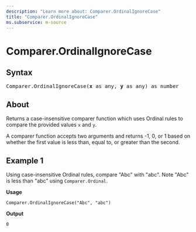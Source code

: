 ```yaml
---
description: "Learn more about: Comparer.OrdinalIgnoreCase"
title: "Comparer.OrdinalIgnoreCase"
ms.subservice: m-source
---
```

# Comparer.OrdinalIgnoreCase

## Syntax

<pre>
Comparer.OrdinalIgnoreCase(<b>x</b> as any, <b>y</b> as any) as number
</pre>

## About

Returns a case-insensitive comparer function which uses Ordinal rules to compare the provided values `x` and `y`.

A comparer function accepts two arguments and returns -1, 0, or 1 based on whether the first value is less than, equal to, or greater than the second.

## Example 1

Using case-insensitive Ordinal rules, compare "Abc" with "abc". Note "Abc" is less than "abc" using `Comparer.Ordinal`.

**Usage**

```powerquery-m
Comparer.OrdinalIgnoreCase("Abc", "abc")
```

**Output**

`0`

